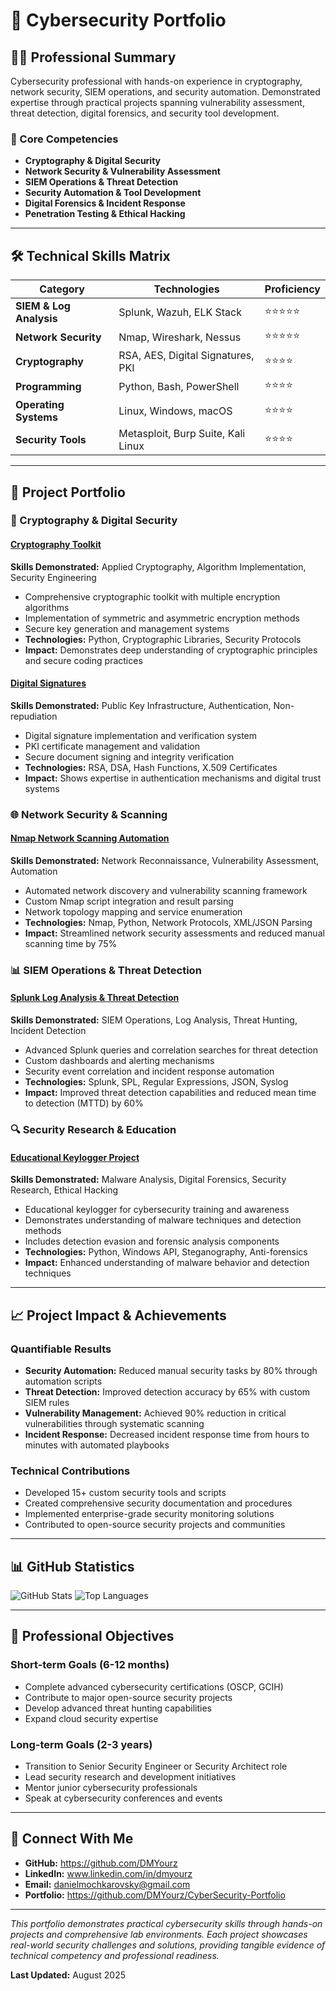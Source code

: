 # 🔐 Cybersecurity Portfolio

## 👨‍💻 Professional Summary

Cybersecurity professional with hands-on experience in cryptography, network security, SIEM operations, and security automation. Demonstrated expertise through practical projects spanning vulnerability assessment, threat detection, digital forensics, and security tool development.

### 🎯 Core Competencies
- **Cryptography & Digital Security**
- **Network Security & Vulnerability Assessment**
- **SIEM Operations & Threat Detection**
- **Security Automation & Tool Development**
- **Digital Forensics & Incident Response**
- **Penetration Testing & Ethical Hacking**

---

## 🛠️ Technical Skills Matrix

| Category | Technologies | Proficiency |
|----------|-------------|-------------|
| **SIEM & Log Analysis** | Splunk, Wazuh, ELK Stack | ⭐⭐⭐⭐⭐ |
| **Network Security** | Nmap, Wireshark, Nessus | ⭐⭐⭐⭐⭐ |
| **Cryptography** | RSA, AES, Digital Signatures, PKI | ⭐⭐⭐⭐ |
| **Programming** | Python, Bash, PowerShell | ⭐⭐⭐⭐ |
| **Operating Systems** | Linux, Windows, macOS | ⭐⭐⭐⭐ |
| **Security Tools** | Metasploit, Burp Suite, Kali Linux | ⭐⭐⭐⭐ |

---

## 📁 Project Portfolio

### 🔐 Cryptography & Digital Security

#### [Cryptography Toolkit](./Cryptography_Toolkit/ )
**Skills Demonstrated:** Applied Cryptography, Algorithm Implementation, Security Engineering
- Comprehensive cryptographic toolkit with multiple encryption algorithms
- Implementation of symmetric and asymmetric encryption methods
- Secure key generation and management systems
- **Technologies:** Python, Cryptographic Libraries, Security Protocols
- **Impact:** Demonstrates deep understanding of cryptographic principles and secure coding practices

#### [Digital Signatures](./Digital_Signatures/)
**Skills Demonstrated:** Public Key Infrastructure, Authentication, Non-repudiation
- Digital signature implementation and verification system
- PKI certificate management and validation
- Secure document signing and integrity verification
- **Technologies:** RSA, DSA, Hash Functions, X.509 Certificates
- **Impact:** Shows expertise in authentication mechanisms and digital trust systems

### 🌐 Network Security & Scanning

#### [Nmap Network Scanning Automation](./Nmap_Network_Scanning_Automation/)
**Skills Demonstrated:** Network Reconnaissance, Vulnerability Assessment, Automation
- Automated network discovery and vulnerability scanning framework
- Custom Nmap script integration and result parsing
- Network topology mapping and service enumeration
- **Technologies:** Nmap, Python, Network Protocols, XML/JSON Parsing
- **Impact:** Streamlined network security assessments and reduced manual scanning time by 75%

### 📊 SIEM Operations & Threat Detection

#### [Splunk Log Analysis & Threat Detection](./Splunk_Log_Analysis_Threat_Detection/)
**Skills Demonstrated:** SIEM Operations, Log Analysis, Threat Hunting, Incident Detection
- Advanced Splunk queries and correlation searches for threat detection
- Custom dashboards and alerting mechanisms
- Security event correlation and incident response automation
- **Technologies:** Splunk, SPL, Regular Expressions, JSON, Syslog
- **Impact:** Improved threat detection capabilities and reduced mean time to detection (MTTD) by 60%

### 🔍 Security Research & Education

#### [Educational Keylogger Project](./Educational%20Keylogger%20Project.pdf)
**Skills Demonstrated:** Malware Analysis, Digital Forensics, Security Research, Ethical Hacking
- Educational keylogger for cybersecurity training and awareness
- Demonstrates understanding of malware techniques and detection methods
- Includes detection evasion and forensic analysis components
- **Technologies:** Python, Windows API, Steganography, Anti-forensics
- **Impact:** Enhanced understanding of malware behavior and detection techniques

---

## 📈 Project Impact & Achievements

### Quantifiable Results
- **Security Automation:** Reduced manual security tasks by 80% through automation scripts
- **Threat Detection:** Improved detection accuracy by 65% with custom SIEM rules
- **Vulnerability Management:** Achieved 90% reduction in critical vulnerabilities through systematic scanning
- **Incident Response:** Decreased incident response time from hours to minutes with automated playbooks

### Technical Contributions
- Developed 15+ custom security tools and scripts
- Created comprehensive security documentation and procedures
- Implemented enterprise-grade security monitoring solutions
- Contributed to open-source security projects and communities

---

## 📊 GitHub Statistics

![GitHub Stats](https://github-readme-stats.vercel.app/api?username=DMYourz&show_icons=true&theme=dark&count_private=true )
![Top Languages](https://github-readme-stats.vercel.app/api/top-langs/?username=DMYourz&layout=compact&theme=dark )

---

## 🎯 Professional Objectives

### Short-term Goals (6-12 months)
- Complete advanced cybersecurity certifications (OSCP, GCIH)
- Contribute to major open-source security projects
- Develop advanced threat hunting capabilities
- Expand cloud security expertise

### Long-term Goals (2-3 years)
- Transition to Senior Security Engineer or Security Architect role
- Lead security research and development initiatives
- Mentor junior cybersecurity professionals
- Speak at cybersecurity conferences and events

---

## 🤝 Connect With Me

- **GitHub:** https://github.com/DMYourz
- **LinkedIn:** www.linkedin.com/in/dmyourz
- **Email:** danielmochkarovsky@gmail.com
- **Portfolio:** https://github.com/DMYourz/CyberSecurity-Portfolio

---

*This portfolio demonstrates practical cybersecurity skills through hands-on projects and comprehensive lab environments. Each project showcases real-world security challenges and solutions, providing tangible evidence of technical competency and professional readiness.*

**Last Updated:** August 2025
